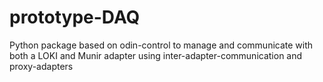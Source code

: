 # prototype-DAQ
Python package based on odin-control to manage and communicate with both a LOKI and Munir adapter using inter-adapter-communication and proxy-adapters
